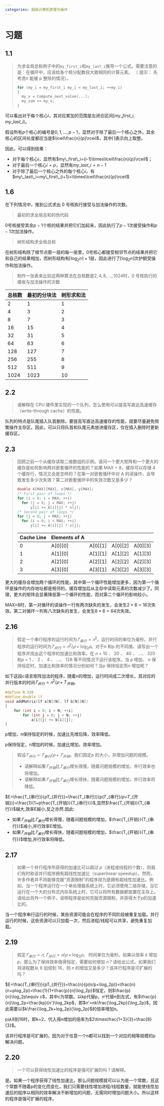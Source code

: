 ```yaml
---
categories: 超级计算机原理与操作
---
```

# 习题
## 1.1
> 为求全局总和例子中的`my_first_i`和`my_last_i`推导一个公式。需要注意的是：在循环中，应该给各个核分配数目大致相同的计算元素。 （ 提示： 先考虑n 能被 p 整除的情况）。
>
> ```c
> for (my_i = my_first_i my_i < my_last_i; ++my_i)
> {
> 	my_x = Compute_next_value(...);
> 	my_sum += my_x;
> }
> ```

可以看出对于每个核心$i$，其对应累加的范围是左闭合区间$[my\_first\_i,my\_last\_i)$。

假设所有$p$个核心的编号是$0,1,\ldots,p-1$，显然对于除了最后一个核心之外，其余核心的区间长度都应当是$\lceil\frac{n}{p}\rceil$，其中$\lceil\rceil$表示向上取整。

因此，可以得到结果：
 - 对于每个核心$i$，显然有$my\_first\_i=(i-1)\times\lceil\frac{n}{p}\rceil$；
 - 对于最后一个核心$i=p$，显然有$my\_last\_i=n-1$
 - 对于除了最后一个核心之外的每个核心$i$，有$my\_last\_i=my\_first\_(i+1)=i\times\lceil\frac{n}{p}\rceil$

## 1.6
在下列情况中，推到公式求出 0 号核执行接受与加法操作的次数。
> 最初的求全局总和的伪代码

0号核接受其余$p-1$个核的结果并把它们加起来，因此执行了$p-1$次接受操作和$p-1$次加法操作。
> 树形结构求全局总和

在树形结构除了根节点那一层的每一层里，0号核心都接受相邻节点的结果并把它和自己的结果相加，而树形结构有$\lceil\log_2n\rceil+1$层，因此进行了$\lceil\log_2n\rceil$次护额受操作和加法操作。

> 制作一张表来比较这两种算法在总核数是$2,4,8,\ldots,1024$时，0 号核执行的接收与加法操作的次数

|总核数|最初的分块法|树形求和法|
|-|-|-|
|2|1|1|
|4|3|2|
|8|7|3|
|16|15|4|
|32|31|5|
|64|63|6|
|128|127|7|
|256|255|8|
|512|511|9|
|1024|1023|10|

## 2.2
> 请解释在 CPU 硬件里实现的一个队列，怎么使用可以提高写直达高速缓存（write-through cache）的性能。

队列的特点是队尾插入队首删除。要提高写直达高速缓存的性能，就要尽量避免频繁操作主存区。因此，可以只将队首和队尾元素放进缓存区，仅在插入删除时更新缓存区。


## 2.3
> 回顾之前一个从缓存读取二维数组的示例。请问一个更大矩阵和一个更大的缓存是如何影响两对嵌套循环的性能的？如果 MAX = 8，缓存可以存储 4 个缓存行，情况又会是怎样的？在第一对嵌套循环中对 A 的读操作，会导致发生多少次失效？第二对嵌套循环中的失效次数又是多少？
> ```c
> double A[MAX][MAX], x[MAX], y[MAX];
> /* First pair of loops */
> for (i = 0; i < MAX; ++i)
> 	for (j = 0; j < MAX; ++j)
> 		y[i] += A[i][j] * x[j];
> /* Second pair of loops */
> for (j = 0; j < MAX; ++j)
> 	for (i = 0; i < MAX; ++i)
> 		y[i] += A[i][j] * x[j];
> ```
>
> |Cache Line|Elements of A||||
> |-|-|-|-|-|
> |0|A[0][0]|A[0][1]|A[0][2]|A[0][3]|
> |1|A[1][0]|A[1][1]|A[1][2]|A[1][3]|
> |2|A[2][0]|A[2][1]|A[2][2]|A[2][3]|
> |3|A[3][0]|A[3][1]|A[3][2]|A[3][3]|

更大的缓存会增加两个循环的性能，其中第一个循环性能增加更多，因为第一个循环是操作的内存地址都是相邻的，缓存增加后从主存中读取元素的次数减少了。同理，更大的矩阵会显著降低第一个循环的性能，而对第二个循环的影响较小。

MAX=8时，第一对循环的读操作一行有两次缺失的发生，会发生$2\times 8=16$次失效。第二对循环一列有八次缺失的发生，会发生$8\times 8=64$次失效。

## 2.16
> 假定一个串行程序的运行时间为$𝑇_{串行} = 𝑛^2$，运行时间的单位为毫秒。并行程序的运行时间为$𝑇_{并行} = 𝑛^2/𝑝  + \log_2𝑝$。对于n 和p 的不同值，请写出一个程序并找出这个程序的加速比和效率。在 𝑛 = 10 、 20 、 40 、 …、 320 和𝑝 = 1 、 2 、 4 、 …、 128 等不同情况下运行该程序。当 𝑝 增加、 n 保持恒定时，加速比和效率的情况分别如何？当p 保持恒定而n 增加呢？

如下这段c语言矩阵加法的程序，随着n的增加，运行时间成二次增长，其对应的并行版本的时间$𝑇_{并行} = 𝑛^2/𝑝  + T_{开销}$。
```c
#define N 320
#define double lf
void addMatrix(lf a[N][N], lf b[N][N])
{
	for (int i = 0; i < N; ++i)
		for (int j = 0; j < N; ++j)
			a[i][j] += b[i][j];
}
```
p增加，n保持恒定的时候，加速比先增后降，效率降低。

p保持恒定，n增加的时候，加速比增加，效率增加。
> 假设$𝑇_{并行}=𝑇_{串行}/𝑝+𝑇_{开销}$，我们固定p 的大小，并增加问题的规模。
> - 请解释如果$𝑇_{开销}$比$𝑇_{串行}$增长得慢，随着问题规模的增加，并行效率也将增加。
> - 请解释如果$𝑇_{开销}$比$𝑇_{串行}$增长得快，随着问题规模的增加，并行效率将降低。

$E=\frac{T_{串行}}{pT_{并行}}=\frac{T_{串行}}{p(𝑇_{串行}/𝑝+𝑇_{开销})}=\frac{1}{1+p\frac{T_{开销}}{T_{串行}}}$,显然$\frac{T_{开销}}{T_{串行}}$越大,效率E越小,反之亦然.因此:
- 如果$𝑇_{开销}$比$𝑇_{串行}$增长得慢，随着问题规模的增加，$\frac{T_{开销}}{T_{串行}}$减小,并行效率E增加。
- 如果$𝑇_{开销}$比$𝑇_{串行}$增长得快，随着问题规模的增加，$\frac{T_{开销}}{T_{串行}}$增加,并行效率将降低。

## 2.17
> 如果一个并行程序所获得的加速比可以超过 𝑝（进程或线程的个数），则我们有时称该并行程序拥有超线性加速比（superlinear speedup）。然而，许多作者并不将能够克服“资源限制”的程序视为是拥有超线性加速比。例如，当一个程序运行在一个单处理器系统上时，它必须使用二级存储，当它运行在一个大的分布式内存系统上时，它可以将所有数据都放置在主存上。请给出另外一个例子，说明程序是如何克服资源限制，并获得大于𝑝的加速比的。

当一个程序串行运行的时候，某些资源可能会在程序的不同阶段被重复加载。并行运行的时候，这些资源可以只加载一次，然后进程/线程可以共享，避免重复加载。
## 2.19
> 假定$𝑇_{串行}=𝑛,𝑇_{并行}=𝑛/𝑝+\log_2𝑝$， 时间单位为毫秒。如果以倍率 𝑘 增加 𝑝，那么为了保持效率值得恒定，需要如何增加 𝑛？请给出公式。如果我们将进程数从 8 加倍到 16，则 𝑛 的增加又是多少？该并行程序是可扩展的吗？

$E=\frac{T_{串行}}{pT_{并行}}=\frac{n}{p(n/p+\log_2p)}=\frac{n}{n+plog_2p}=\frac{1}{1+\frac{p}{n}\log_2p}$恒定，则$\frac{p}{n}\log_2p\equiv c$，其中c为常数。以kp代替p，$n'$代替$n$到左式，有$\frac{p}{n}\log_2p=\frac{kp}{n'}\log_2kp$，即$n'=nk\frac{\log_2kp}{\log_2p}$，因此需要以$k\frac{\log_2k+log_2p}{\log_2p}$的倍率增加n。

p从8到16时，即k=2，代入得n增加的倍率为$2\times\frac{1+3}{3}=\frac{8}{3}$。

该并行程序是可扩展的，因为对于任意一个n都可以找到一个对应的相等规模的p解决问题。
## 2.20
> 一个可以获得线性加速比的程序是强可扩展的吗？请解释。

是。如果一个程序获得了线性加速比，那么问题规模就可以认为是一个常数，且这个常数不随着p的变化而变化，我们只需要线性增加进程/线程数量，就能使线性加速后的程序以相同的效率解决不断增加的问题，无需同时增加问题大小。所以这样的程序是强可扩展的程序。
